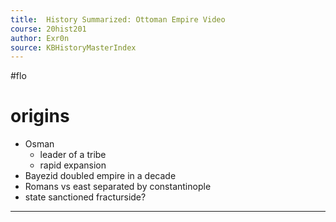 ```yaml
---
title:  History Summarized: Ottoman Empire Video
course: 20hist201
author: Exr0n
source: KBHistoryMasterIndex
---
```

#flo 

# origins
- Osman 
	- leader of a tribe
	- rapid expansion
- Bayezid doubled empire in a decade
- Romans vs east separated by constantinople
- state sanctioned fracturside?

---
